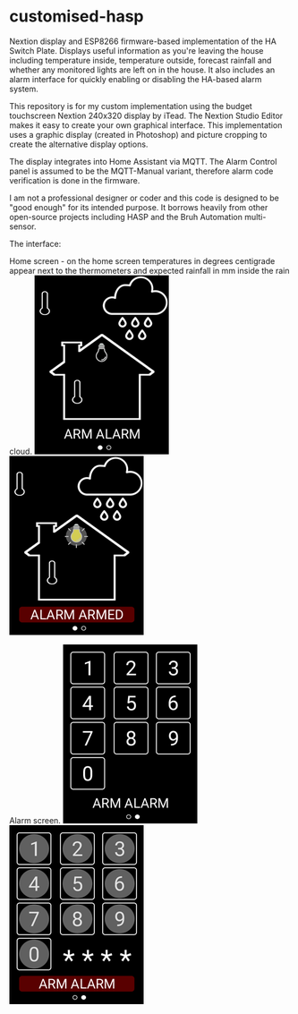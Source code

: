 # customised-hasp
Nextion display and ESP8266 firmware-based implementation of the HA Switch Plate. Displays useful information as you're leaving the house including temperature inside, temperature outside, forecast rainfall and whether any monitored lights are left on in the house. It also includes an alarm interface for quickly enabling or disabling the HA-based alarm system.

 

This repository is for my custom implementation using the budget touchscreen Nextion 240x320 display by iTead. The Nextion Studio Editor makes it easy to create your own graphical interface. This implementation uses a graphic display (created in Photoshop) and picture cropping to create the alternative display options.

 

The display integrates into Home Assistant via MQTT. The Alarm Control panel is assumed to be the MQTT-Manual variant, therefore alarm code verification is done in the firmware.

 

I am not a professional designer or coder and this code is designed to be "good enough" for its intended purpose. It borrows heavily from other open-source projects including HASP and the Bruh Automation multi-sensor.

The interface:

Home screen - on the home screen temperatures in degrees centigrade appear next to the thermometers and expected rainfall in mm inside the rain cloud.
![home](./graphics/Home_240x320.png)
![home_pressed](./graphics/Home-press_240x320.png)

Alarm screen.
![alarm](./graphics/Alarm_240x320.png)
![alarm_pressed](./graphics/Alarm-press_240x320.png)
